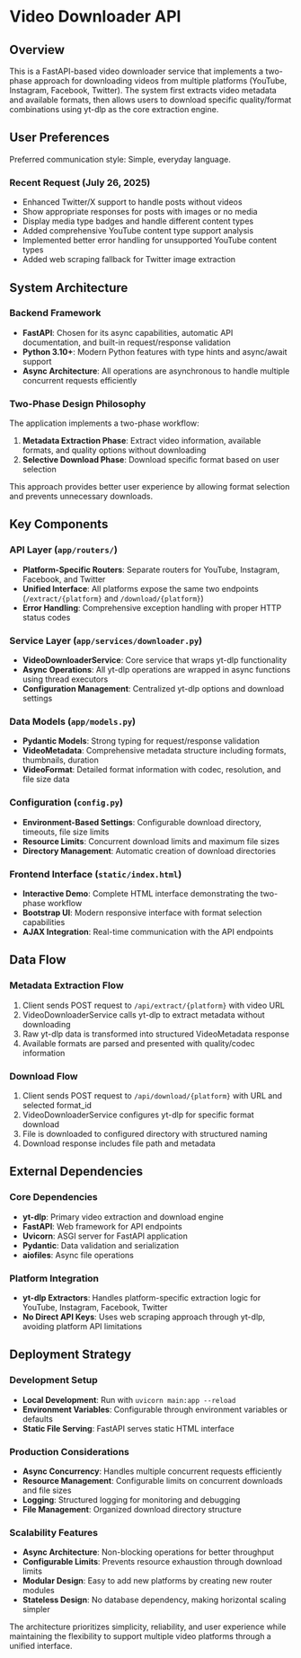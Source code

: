 # Video Downloader API

## Overview

This is a FastAPI-based video downloader service that implements a two-phase approach for downloading videos from multiple platforms (YouTube, Instagram, Facebook, Twitter). The system first extracts video metadata and available formats, then allows users to download specific quality/format combinations using yt-dlp as the core extraction engine.

## User Preferences

Preferred communication style: Simple, everyday language.

### Recent Request (July 26, 2025)
- Enhanced Twitter/X support to handle posts without videos
- Show appropriate responses for posts with images or no media
- Display media type badges and handle different content types
- Added comprehensive YouTube content type support analysis
- Implemented better error handling for unsupported YouTube content types
- Added web scraping fallback for Twitter image extraction

## System Architecture

### Backend Framework
- **FastAPI**: Chosen for its async capabilities, automatic API documentation, and built-in request/response validation
- **Python 3.10+**: Modern Python features with type hints and async/await support
- **Async Architecture**: All operations are asynchronous to handle multiple concurrent requests efficiently

### Two-Phase Design Philosophy
The application implements a two-phase workflow:
1. **Metadata Extraction Phase**: Extract video information, available formats, and quality options without downloading
2. **Selective Download Phase**: Download specific format based on user selection

This approach provides better user experience by allowing format selection and prevents unnecessary downloads.

## Key Components

### API Layer (`app/routers/`)
- **Platform-Specific Routers**: Separate routers for YouTube, Instagram, Facebook, and Twitter
- **Unified Interface**: All platforms expose the same two endpoints (`/extract/{platform}` and `/download/{platform}`)
- **Error Handling**: Comprehensive exception handling with proper HTTP status codes

### Service Layer (`app/services/downloader.py`)
- **VideoDownloaderService**: Core service that wraps yt-dlp functionality
- **Async Operations**: All yt-dlp operations are wrapped in async functions using thread executors
- **Configuration Management**: Centralized yt-dlp options and download settings

### Data Models (`app/models.py`)
- **Pydantic Models**: Strong typing for request/response validation
- **VideoMetadata**: Comprehensive metadata structure including formats, thumbnails, duration
- **VideoFormat**: Detailed format information with codec, resolution, and file size data

### Configuration (`config.py`)
- **Environment-Based Settings**: Configurable download directory, timeouts, file size limits
- **Resource Limits**: Concurrent download limits and maximum file sizes
- **Directory Management**: Automatic creation of download directories

### Frontend Interface (`static/index.html`)
- **Interactive Demo**: Complete HTML interface demonstrating the two-phase workflow
- **Bootstrap UI**: Modern responsive interface with format selection capabilities
- **AJAX Integration**: Real-time communication with the API endpoints

## Data Flow

### Metadata Extraction Flow
1. Client sends POST request to `/api/extract/{platform}` with video URL
2. VideoDownloaderService calls yt-dlp to extract metadata without downloading
3. Raw yt-dlp data is transformed into structured VideoMetadata response
4. Available formats are parsed and presented with quality/codec information

### Download Flow
1. Client sends POST request to `/api/download/{platform}` with URL and selected format_id
2. VideoDownloaderService configures yt-dlp for specific format download
3. File is downloaded to configured directory with structured naming
4. Download response includes file path and metadata

## External Dependencies

### Core Dependencies
- **yt-dlp**: Primary video extraction and download engine
- **FastAPI**: Web framework for API endpoints
- **Uvicorn**: ASGI server for FastAPI application
- **Pydantic**: Data validation and serialization
- **aiofiles**: Async file operations

### Platform Integration
- **yt-dlp Extractors**: Handles platform-specific extraction logic for YouTube, Instagram, Facebook, Twitter
- **No Direct API Keys**: Uses web scraping approach through yt-dlp, avoiding platform API limitations

## Deployment Strategy

### Development Setup
- **Local Development**: Run with `uvicorn main:app --reload`
- **Environment Variables**: Configurable through environment variables or defaults
- **Static File Serving**: FastAPI serves static HTML interface

### Production Considerations
- **Async Concurrency**: Handles multiple concurrent requests efficiently
- **Resource Management**: Configurable limits on concurrent downloads and file sizes
- **Logging**: Structured logging for monitoring and debugging
- **File Management**: Organized download directory structure

### Scalability Features
- **Async Architecture**: Non-blocking operations for better throughput
- **Configurable Limits**: Prevents resource exhaustion through download limits
- **Modular Design**: Easy to add new platforms by creating new router modules
- **Stateless Design**: No database dependency, making horizontal scaling simpler

The architecture prioritizes simplicity, reliability, and user experience while maintaining the flexibility to support multiple video platforms through a unified interface.